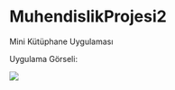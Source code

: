 # MuhendislikProjesi2
Mini Kütüphane Uygulaması

Uygulama Görseli:

<a href="https://hizliresim.com/oO9mbk"><img src="https://i.hizliresim.com/oO9mbk.png"></a>
